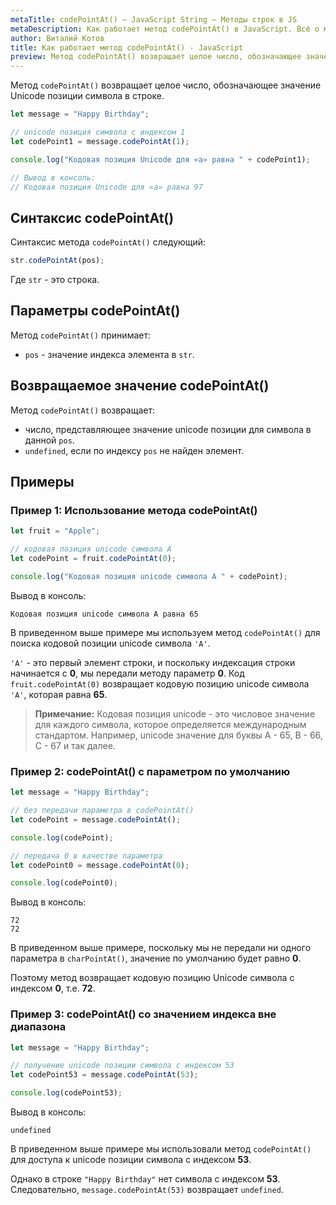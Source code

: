 ```yaml
---
metaTitle: codePointAt() – JavaScript String – Методы строк в JS
metaDescription: Как работает метод codePointAt() в JavaScript. Всё о методах работы со строками в JavaScript | База знаний PurpleSchool
author: Виталий Котов
title: Как работает метод codePointAt() - JavaScript
preview: Метод codePointAt() возвращает целое число, обозначающее значение Unicode позиции символа в строке...
---
```


Метод `codePointAt()` возвращает целое число, обозначающее значение Unicode позиции символа в строке.

```javascript
let message = "Happy Birthday";

// unicode позиция символа с индексом 1
let codePoint1 = message.codePointAt(1);

console.log("Кодовая позиция Unicode для «a» равна " + codePoint1);

// Вывод в консоль:
// Кодовая позиция Unicode для «a» равна 97
```

## Синтаксис codePointAt()

Синтаксис метода `codePointAt()` следующий:

```javascript
str.codePointAt(pos);
```

Где `str` - это строка.

## Параметры codePointAt()

Метод `codePointAt()` принимает:

- `pos` - значение индекса элемента в `str`.

## Возвращаемое значение codePointAt()

Метод `codePointAt()` возвращает:

- число, представляющее значение unicode позиции для символа в данной `pos`.
- `undefined`, если по индексу `pos` не найден элемент.

## Примеры

### Пример 1: Использование метода codePointAt()

```javascript
let fruit = "Apple";

// кодовая позиция unicode символа А
let codePoint = fruit.codePointAt(0);

console.log("Кодовая позиция unicode символа А " + codePoint);
```

Вывод в консоль:

```
Кодовая позиция unicode символа А равна 65
```

В приведенном выше примере мы используем метод `codePointAt()` для поиска кодовой позиции unicode символа `'A'`.

`'A'` - это первый элемент строки, и поскольку индексация строки начинается с **0**, мы передали методу параметр **0**. Код `fruit.codePointAt(0)` возвращает кодовую позицию unicode символа `'A'`, которая равна **65**.

> **Примечание:** Кодовая позиция unicode - это числовое значение для каждого символа, которое определяется международным стандартом. Например, unicode значение для буквы A - 65, B - 66, C - 67 и так далее.

### Пример 2: codePointAt() с параметром по умолчанию

```javascript
let message = "Happy Birthday";

// без передачи параметра в codePointAt()
let codePoint = message.codePointAt();

console.log(codePoint);

// передача 0 в качестве параметра
let codePoint0 = message.codePointAt(0);

console.log(codePoint0);
```

Вывод в консоль:

```
72
72
```

В приведенном выше примере, поскольку мы не передали ни одного параметра в `charPointAt()`, значение по умолчанию будет равно **0**.

Поэтому метод возвращает кодовую позицию Unicode символа с индексом **0**, т.е. **72**.

### Пример 3: codePointAt() со значением индекса вне диапазона

```javascript
let message = "Happy Birthday";

// получение unicode позиции символа с индексом 53
let codePoint53 = message.codePointAt(53);

console.log(codePoint53);
```

Вывод в консоль:

```
undefined
```

В приведенном выше примере мы использовали метод `codePointAt()` для доступа к unicode позиции символа с индексом **53**.

Однако в строке `"Happy Birthday"` нет символа с индексом **53**. Следовательно, `message.codePointAt(53)` возвращает `undefined`.
